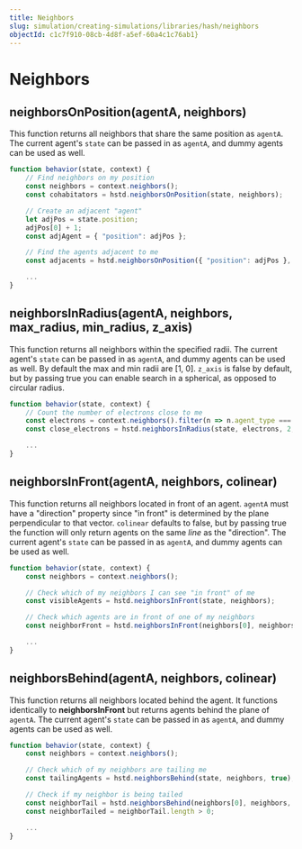 ```yaml
---
title: Neighbors
slug: simulation/creating-simulations/libraries/hash/neighbors
objectId: c1c7f910-08cb-4d8f-a5ef-60a4c1c76ab1}
---
```


# Neighbors

## neighborsOnPosition(agentA, neighbors)

This function returns all neighbors that share the same position as `agentA`. The current agent's `state` can be passed in as `agentA`, and dummy agents can be used as well.

```javascript
function behavior(state, context) {
    // Find neighbors on my position
    const neighbors = context.neighbors();
    const cohabitators = hstd.neighborsOnPosition(state, neighbors);

    // Create an adjacent "agent"
    let adjPos = state.position;
    adjPos[0] + 1;
    const adjAgent = { "position": adjPos };

    // Find the agents adjacent to me
    const adjacents = hstd.neighborsOnPosition({ "position": adjPos }, neighbors);

    ...
}
```

## neighborsInRadius(agentA, neighbors, max_radius, min_radius, z_axis)

This function returns all neighbors within the specified radii. The current agent's `state` can be passed in as `agentA`, and dummy agents can be used as well. By default the max and min radii are \[1, 0\]. `z_axis` is false by default, but by passing true you can enable search in a spherical, as opposed to circular radius.

```javascript
function behavior(state, context) {
    // Count the number of electrons close to me
    const electrons = context.neighbors().filter(n => n.agent_type === "electron");   
    const close_electrons = hstd.neighborsInRadius(state, electrons, 2, 0, true).length;

    ...
}
```

## neighborsInFront(agentA, neighbors, colinear)

This function returns all neighbors located in front of an agent. `agentA` must have a "direction" property since "in front" is determined by the plane perpendicular to that vector. `colinear` defaults to false, but by passing true the function will only return agents on the same _line_ as the "direction". The current agent's `state` can be passed in as `agentA`, and dummy agents can be used as well.

```javascript
function behavior(state, context) {
    const neighbors = context.neighbors();

    // Check which of my neighbors I can see "in front" of me
    const visibleAgents = hstd.neighborsInFront(state, neighbors);

    // Check which agents are in front of one of my neighbors
    const neighborFront = hstd.neighborsInFront(neighbors[0], neighbors);

    ...
}
```

## neighborsBehind(agentA, neighbors, colinear)

This function returns all neighbors located behind the agent. It functions identically to **neighborsInFront** but returns agents behind the plane of `agentA`. The current agent's `state` can be passed in as `agentA`, and dummy agents can be used as well.

```javascript
function behavior(state, context) {
    const neighbors = context.neighbors();

    // Check which of my neighbors are tailing me
    const tailingAgents = hstd.neighborsBehind(state, neighbors, true);

    // Check if my neighbor is being tailed
    const neighborTail = hstd.neighborsBehind(neighbors[0], neighbors, true);
    const neighborTailed = neighborTail.length > 0;

    ...
}
```

